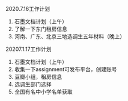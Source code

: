 2020.7.16工作计划
1. 石墨文档计划（上午）
2. 了解一下东门租房信息
3. 河南、广东、北京三地选调生五年材料（晚上）

20207.1.17工作计划
1. 石墨文档计划（上午）
2. 收集一下assignment可发布平台，创建账号
3. 豆瓣小组，租房信息
4. 选调生部门选择
5. 全国有名中小学名单获取
